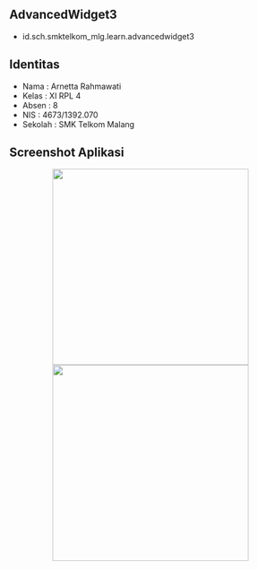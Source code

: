 ## AdvancedWidget3
* id.sch.smktelkom_mlg.learn.advancedwidget3

## Identitas
* Nama  : Arnetta Rahmawati
* Kelas : XI RPL 4
* Absen : 8
* NIS   : 4673/1392.070
* Sekolah : SMK Telkom Malang

## Screenshot Aplikasi
<p align="center">
  <img src="https://cloud.githubusercontent.com/assets/22093237/22649145/4b0765da-ecac-11e6-9edf-a2093ee09365.png" width="350"/>
  <img src="https://cloud.githubusercontent.com/assets/22093237/22649146/4b36cbae-ecac-11e6-9bfe-bac1a8270d8d.png" width="350"/>
</p>

